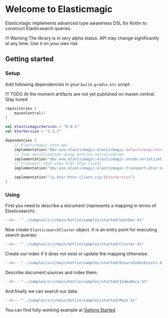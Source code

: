 # Welcome to Elasticmagic

Elasticmagic implements advanced type awareness DSL for Kotlin to construct Elasticsearch queries.

!!! Warning
    The library is in very alpha status. API may change significantly at any time.
    Use it on your own risk

## Getting started

### Setup

Add following dependencies in your `build.gradle.kts` script:

!!! TODO
    At the moment artifacts are not yet published on maven central. Stay tuned   

```kotlin
repositories {
    mavenCentral()
}

val elasticmagicVersion = "0.0.1"
val ktorVersion = "1.5.2"

dependencies {
    // Elasticmagic core api
    implementation("dev.evo.elasticmagic:elasticmagic:$elasticmagicVersion")
    // Json serialization using kotlinx.serialization
    implementation("dev.evo.elasticmagic:elasticmagic-serde-serialization-json:$elasticmagicVersion")
    // Transport that uses ktor http client
    implementation("dev.evo.elasticmagic:elasticmagic-transport-ktor:$elasticmagicVersion")

    implementation("io.ktor:ktor-client-cio:$ktorVersion")
}
```

### Using

First you need to describe a document (represents a mapping in terms of Elasticsearch):

```kotlin
--8<-- "../samples/src/main/kotlin/samples/started/UserDoc.kt"
```

Now create `ElasticsearchCluster` object. It is an entry point for executing search queries:

```kotlin
--8<-- "../samples/src/main/kotlin/samples/started/Cluster.kt"
```

Create our index if it does not exist or update the mapping otherwise:

```kotlin
--8<-- "../samples/src/main/kotlin/samples/started/EnsureIndexExists.kt"
```

Describe document sources and index them: 

```kotlin
--8<-- "../samples/src/main/kotlin/samples/started/IndexDocs.kt"
```

And finally we can search our data:

```kotlin
--8<-- "../samples/src/main/kotlin/samples/started/Main.kt"
```

You can find fully working example at [Getting Started](https://github.com/anti-social/elasticmagic-kt/tree/master/samples/src/main/kotlin/samples/started)